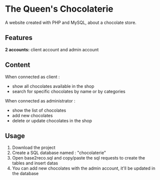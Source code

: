 # The Queen's Chocolaterie
A website created with PHP and MySQL, about a chocolate store.

## Features
__2 accounts:__ client account and admin account

## Content
When connected as client :

- show all chocolates available in the shop
- search for specific chocolates by name or by categories

When connected as administrator :

- show the list of chocolates
- add new chocolates
- delete or update chocolates in the shop

## Usage

1. Download the project
2. Create a SQL database named : "chocolaterie"
3. Open base2reco.sql and copy/paste the sql requests to create the tables and insert datas
4. You can add new chocolates with the admin account, it'll be updated in the database